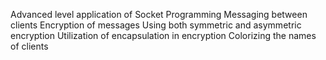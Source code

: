 
Advanced level application of Socket Programming
Messaging between clients
Encryption of messages
Using both symmetric and asymmetric encryption
Utilization of encapsulation in encryption
Colorizing the names of clients
